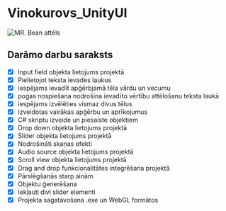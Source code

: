 # Vinokurovs_UnityUI

![MR. Bean attēls](https://th.bing.com/th/id/R.debffa669cfdf9e5ba23f92ae1d09b0e?rik=Hy4sqpDxgRRqPg&pid=ImgRaw&r=0)


## Darāmo darbu saraksts
- [x] Input field objekta lietojums projektā
- [x] Pielietojot teksta ievades laukus
- [x] iespējams ievadīt apģērbjamā tēla vārdu un vecumu
- [x]  pogas nospiešana nodrošina ievadīto vērtību 
attēlošanu teksta laukā 
- [x] iespējams izvēlēties vismaz divus tēlus
- [x] Izveidotas vairākas apģērbu un aprīkojumus
- [x] C# skriptu izveide un piesaiste objektiem
- [x] Drop down objekta lietojums projektā
- [x] Slider objekta lietojums projektā
- [x] Nodrošināti skaņas efekti
- [x] Audio source objekta lietojums projektā
- [x] Scroll view objekta lietojums projektā
- [x] Drag and drop funkcionalitātes integrēšana projektā
- [x] Pārslēgšanās starp ainām
- [x] Objektu ģenerēšana
- [x] Iekļauti divi slider elementi
- [x] Projekta sagatavošana .exe un WebGL formātos
